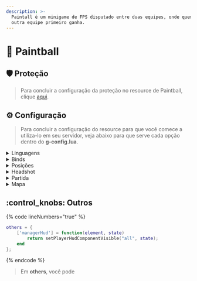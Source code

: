 ```yaml
---
description: >-
  Paintall é um minigame de FPS disputado entre duas equipes, onde quem matar a
  outra equipe primeiro ganha.
---
```


# 🔫 Paintball

## :shield: Proteção

> Para concluir a configuração da proteção no resource de Paintball, clique [aqui](../suporte/protecao/).

## :gear: Configuração

> Para concluir a configuração do resource para que você comece a utiliza-lo em seu servidor, veja abaixo para que serve cada opção dentro do **g-config.lua**.

<details>

<summary>Linguagens</summary>

{% code lineNumbers="true" %}
```lua
['language'] = "pt-BR",
```
{% endcode %}

A opção "language" dentro do resource, serve para você definir o idioma principal do sistema, veja mais em :earth\_africa: [**Idiomas**](../suporte/idiomas.md)**.**

</details>

<details>

<summary>Binds</summary>

{% code lineNumbers="true" %}
```lua
['open-shop'] = "B", -- Abrir SHOP de itens na partida.
['team-choose'] = "E", -- Abrir seleção de times.
['team-exit'] = "F7", -- Sair de um time.
['open-scoreboard'] = "F1", -- Abrir SCOREBOARD da partida.
```
{% endcode %}

As opções mostradas acima, são para alterar as teclas que você quer utilizar para tais funcionalidades. Na ordem correta, acima você deverá alterar as teclas para;&#x20;

* **open-shop:** Abrir o SHOP de itens para comprar colete, armas e outros utensílios.
* **team-choose:** Abrir painel para selecionar o seu time (BLUE ou PINK).
* **team-exit:** Sair do time selecionado na pré-partida.**open-scoreboard:** Abrir o SCOREBOARD com os dados da partida (kills, dinheiro & mortes).

</details>

<details>

<summary>Posições</summary>

{% code lineNumbers="true" %}
```lua
['positions'] = {
    [1] = {pos = {1045.781, -953.056, 42.630}, int = 0, dim = 0, color = {115, 0, 0, 255}, blip = {use = true, icon = 18}},
},
```
{% endcode %}

A opção "positions", possibilita a criação de locais para que a escolha dos times de Paintball seja feita. Também é possível alterar outras coisas, veja mais sobre abaixo.

* **pos:** Posição X, Y e Z de onde o painel irá ficar no mundo.
* **int:** Interior que o painel irá ficar.
* **dim:** Dimensão que o painel irá ficar.
* **color:** Cor e visibilidade do marker (RGBA).
* **blip \[use]:** Opção para usar ou não o BLIP (utilize **true** para utilizar e **false** para desabilitar).
* **blip \[icon]:** Ícone que irá ficar no radar, para ver mais ícones clique [aqui](https://wiki.multitheftauto.com/wiki/Radar\_Blips).

</details>

<details>

<summary>Headshot</summary>

{% code lineNumbers="true" %}
```lua
['headshot'] = { 
    -- Headshot dentro da partida.
    ['actived'] = true,
    ['damage'] = 100,
 },

['headshotOutMatch'] = { 
    -- Headshot fora da partida.
    ['actived'] = true,
    ['damage'] = 100,
 },
```
{% endcode %}

Sistema de headshot próprio do sistema, o sistema é utilizado dentro e fora do sistema, você deverá parar de utilizar o seu sistema comum de headshot e utilizar o do sistema próprio.

* **headshot \[actived]:** Opção para usar ou não o Headshot na partida (utilize **true** para utilizar e **false** para desabilitar).
* **headshot \[damage]:** Dano que o tiro na cabeça irá dar ao jogador.

<!---->

* **headshotOutMatch \[actived]:** Opção para usar ou não o Headshot fora da partida (utilize **true** para utilizar e **false** para desabilitar).
* **headshotOutMatch \[damage]:** Dano que o tiro na cabeça irá dar ao jogador.

</details>

<details>

<summary>Partida</summary>

{% code lineNumbers="true" %}
```lua
['match-configs'] = {
    ['main_weapon'] = 23,

    ['team'] = {
        ['time_wait'] = 10,
        ['max_members'] = 5,
        ['start_members'] = 4,
        ['friendly_fire'] = false,
    },

    ['coins'] = {
        ['i_dead'] = 800,
        ['not_died'] = 800,
        ['start_match'] = 1500,
        ['kill_player'] = 2500,
    },

    ['rounds'] = {
        ['buy_timer'] = 15,
        ['max_rounds'] = 5,
        ['match_timer'] = 3,
    },

    ['shop'] = {
        ['ak'] = {['name'] = 'ASSAULT RIFLE', ['id'] = 31, ['price'] = 3100},
        ['shotgun'] = {['name'] = 'PUMP SHOTGUN', ['id'] = 25, ['price'] = 2000},
        ['grenade'] = {['name'] = 'GRENADE', ['id'] = 16, ['price'] = 500},
        ['molotov'] = {['name'] = 'MOLOTOV', ['id'] = 18, ['price'] = 400},
        ['sniper'] = {['name'] = 'SNIPER RIFLE', ['id'] = 34, ['price'] = 4750},
        ['armor'] = {['name'] = 'ARMOR', ['id'] = 0, ['price'] = 1000},
        ['smg'] = {['name'] = 'SMG', ['id'] = 29, ['price'] = 1500}
    }
},
```
{% endcode %}

Configurações da partida de Paintball, veja melhor abaixo todas as configurações.

* **main\_weapon:** Arma principal que o jogador terá em todas as partidas (recomendado colocar uma pistol).

<!---->

* **team \[time\_wait]:** Tempo de espera para completar os times.
* **team \[max\_members]:** Máximo de membros que cada time pode ter.
* **team \[start\_members]:** Mínimo de membros que cada time precisa ter para iniciar uma partida.
* **team \[friendly\_fire]:** Opção para usar ou não o Headshot na partida (utilize **true** para utilizar e **false** para desabilitar).

<!---->

* **coins \[i\_dead]:** Quantidade de coins que o jogador recebe por morrer em algum round.
* **coins \[not\_died]:** Quantidade de coins que o jogador recebe por não morrer em algum round.
* **coins \[start\_match]:** Quantidade de coins que cada jogador recebe ao iniciar a partida.
* **coins \[kill\_player]:** Quantidade de coins que cada jogador recebe ao matar algum outro jogador na partida.

<!---->

* **rounds \[buy\_timer]:** Tempo que os jogadores tem para comprar os seus itens.
* **rounds \[max\_rounds]:** Máximo de rounds que cada partida vai ter (utilize somente números ímpares nos rounds).
* **rounds \[match\_timer]:** Tempo que cada round vai ter (em **minutos**).

<!---->

* **shop:** Itens de compras que ficarão disponíveis para os jogadores, **não é recomendado** alterar o **NOME** e o **ID** das armas, porém o **PREÇO PODE SER ALTERADO NORMALMENTE**.

</details>

<details>

<summary>Mapa</summary>

{% code lineNumbers="true" %}
```lua
['map-configs'] = {
    ['interior'] = 10,

    ['skins'] = {
        ['blue'] = 0,
        ['pink'] = 1,
    },

    ['positions'] = {
        ['blue'] = {
            [1] = {-976.701, 1074.51, 1344.98, 0, 0, 94.3},
            [2] = {-976.695, 1079.985, 1344.97, 0, 0, 90.1},
            [3] = {-970.619, 1080.018, 1345.012, 0, 0, 92.3},
            [4] = {-970.677, 1074.483, 1345.015, 0, 0, 88.7},
            [5] = {-973.661, 1077.254, 1344.993, 0, 0, 92.3}
        },
    
        ['pink'] = {
            [1] = {-1128.553, 1044.531, 1345.72, 0, 0, 270.9},
            [2] = {-1128.707, 1038.96, 1345.716, 0, 0, 268.5},
            [3] = {-1134.885, 1038.989, 1345.756, 0, 0, 269.3},
            [4] = {-1134.559, 1044.193, 1345.759, 0, 0, 268.8},
            [5] = {-1131.645, 1041.744, 1345.738, 0, 0, 270.8}
        }
    },
}
```
{% endcode %}

Configurações da partida de Paintball, veja melhor abaixo todas as configurações.

* **interior:** Interior que o mapa ficará.

<!---->

* **skins \[blue]:** Skin que o time BLUE usará durante a partida.
* **skin \[pink]:** Skin que o time PINK usará durante a partida.

<!---->

* **positions:** Posição X, Y e Z e Rotação X, Y e Z de onde o player irá spawnar no mapa.
* **positions \[blue]:** Posições de todos os membros que vão spawnar (então se tiver 10 membros, insira 10 indexs com posições diferentes de spawn no mapa do paintball).
* **positions \[pink]:** Posições de todos os membros que vão spawnar (então se tiver 10 membros, insira 10 indexs com posições diferentes de spawn no mapa do paintball).

</details>

## :control\_knobs: Outros

{% code lineNumbers="true" %}
```lua
others = {
    ['managerHud'] = function(element, state)
        return setPlayerHudComponentVisible("all", state);
    end
};
```
{% endcode %}

> Em **others**, você pode&#x20;
